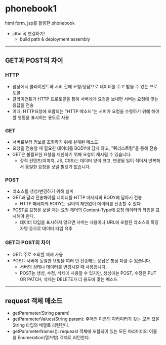 # phonebook1
html form, jsp를 활용한 phonebook


* jdbc 꼭 연결하기!
  * build path & deployment assembly
---
## GET과 POST의 차이

### HTTP
- 웹상에서 클라이언트와 서버 간에 요청/응답으로 데이터를 주고 받을 수 있는 프로토콜
- 클라이언트가 HTTP 프로토콜을 통해 서버에게 요청을 보내면 서버는 요청에 맞는 응답을 전송
- 이때, HTTP요청에 포함되는 "HTTP 메소드"는 서버가 요청을 수행하기 위해 해야할 행동을 
표시하는 용도로 사용

### GET
- 서버로부터 정보를 조회하기 위해 설계된 메소드
- 요청을 전송할 때 필요한 데이터를 BODY에 담지 않고, "쿼리스트링"을 통해 전송
- GET은 불필요한 요청을 제한하기 위해 요청이 캐시될 수 있습니다. 
  - 정적 컨텐츠(이미지, JS, CSS)는 데이터 양이 크고, 변경될 일이 적어서 반복해서 동일한 요청을 보낼 필요가 없습니다. 

### POST
- 리소스를 생성/변경하기 위해 설계
- GET과 달리 전송해야될 데이터를 HTTP 메세지의 BODY에 담아서 전송
  - HTTP 메세지의 BODY는 길이의 제한없이 데이터를 전송할 수 있다.
- POST로 요청을 보낼 때는 요청 헤더의 Content-Type에 요청 데이터의 타입을 표시해야 한다.
  - 데이터 타입을 표시하지 않으면 서버는 내용이나 URL에 포함된 리소스의 확장자명 등으로 데이터 타입 유추

### GET과 POST의 차이
- GET: 주로 조회할 때에 사용
- POST: 서버에 동일한 요청을 여러 번 전송해도 응답은 항상 다를 수 있습니다. 
  - 서버의 상태나 데이터를 변경시킬 때 사용됩니다.
  - POST는 생성, 수정, 삭제에 사용할 수 있지만, 생성에는 POST, 수정은 PUT OR PATCH, 삭제는 DELETE가 더 용도에 맞는 메소드
  
---
## request 객체 메소드
- getParameter(String param)
- getParameterValues(String param): 주어진 이름의 파라미터가 갖는 모든 값을 String 타입의 배열로 리턴한다.
- getParameterNames(): requeast 객체에 포함되어 있는 모든 파라미터의 이름을 Enumeration(열거형) 객체로 리턴한다.
